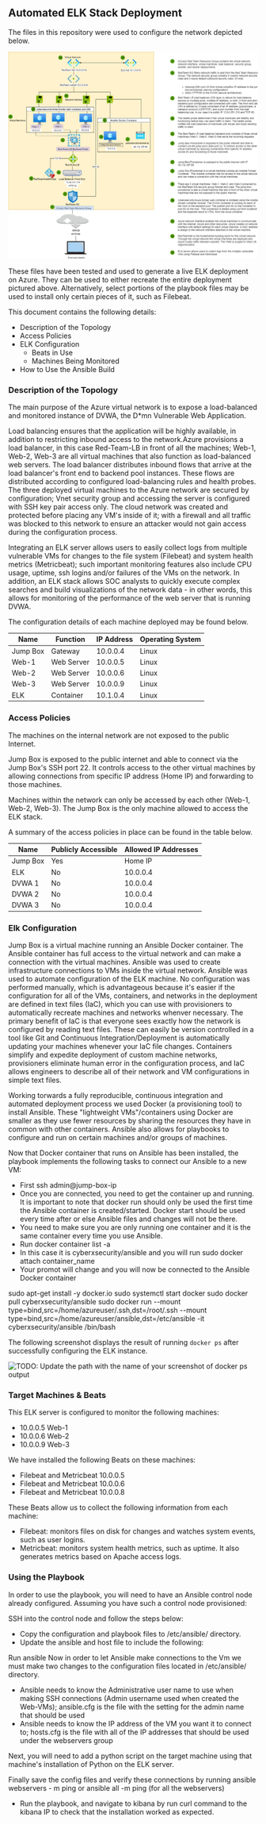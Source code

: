 ## Automated ELK Stack Deployment

The files in this repository were used to configure the network depicted below.

![TODO: Update the path with the name of your diagram](ELK-network-topology.drawio.png)

These files have been tested and used to generate a live ELK deployment on Azure. They can be used to either recreate the entire deployment pictured above. Alternatively, select portions of the playbook files may be used to install only certain pieces of it, such as Filebeat.


This document contains the following details:
- Description of the Topology
- Access Policies
- ELK Configuration
  - Beats in Use
  - Machines Being Monitored
- How to Use the Ansible Build

### Description of the Topology

The main purpose of the Azure virtual network is to expose a load-balanced and monitored instance of DVWA, the D*mn Vulnerable Web Application. 

Load balancing ensures that the application will be highly available, in addition to restricting inbound access to the network.Azure provisions a load balancer, in this case Red-Team-LB in front of all the machines; Web-1, Web-2, Web-3 are all virtual machines that also function as load-balanced web servers. The load balancer distributes inbound flows that arrive at the load balancer's front end to backend pool instances. These flows are distributed according to configured load-balancing rules and health probes. The three deployed virtual machines to the Azure network are secured by configuration; Vnet security group and accessing the server is configured with SSH key pair access only. The cloud network was created and protected before placing any VM's inside of it; with a firewall and all traffic was blocked to this network to ensure an attacker would not gain access during the configuration process. 

Integrating an ELK server allows users to easily collect logs from multiple vulnerable VMs for changes to the file system (Filebeat) and system health metrics (Metricbeat); such important monitoring features also include CPU usage, uptime, ssh logins and/or failures of the VMs on the network. In addition, an ELK stack allows SOC analysts to quickly execute complex searches and build visualizations of the network data - in other words, this allows for monitoring of the performance of the web server that is running DVWA. 


The configuration details of each machine deployed may be found below. 


| Name     | Function | IP Address | Operating System |
|----------|----------|------------|------------------|
|Jump Box  |Gateway   |10.0.0.4    |Linux             |
|Web-1     |Web Server|10.0.0.5    |Linux             |
|Web-2     |Web Server|10.0.0.6    |Linux             |
|Web-3     |Web Server|10.0.0.9    |Linux             |
|ELK       |Container |10.1.0.4    |Linux             |



### Access Policies

The machines on the internal network are not exposed to the public Internet. 

Jump Box is exposed to the public internet and able to connect via the Jump Box's SSH port 22. It controls access to the other virtual machines by allowing connections from specific IP address (Home IP) and forwarding to those machines. 

Machines within the network can only be accessed by each other (Web-1, Web-2, Web-3). The Jump Box is the only machine allowed to access the ELK stack. 

A summary of the access policies in place can be found in the table below.

| Name     | Publicly Accessible | Allowed IP Addresses |
|----------|---------------------|----------------------|
| Jump Box | Yes                 |  Home IP      |
| ELK      | No                  |  10.0.0.4            |
| DVWA 1   | No                  |  10.0.0.4            |
| DVWA 2   | No                  |  10.0.0.4            |
| DVWA 3   | No                  |  10.0.0.4            |


### Elk Configuration

Jump Box is a virtual machine running an Ansible Docker container. The Ansible container has full access to the virtual network and can make a connection with the virtual machines. Ansible was used to create infrastructure connections to VMs inside the virtual network. Ansible was used to automate configuration of the ELK machine. No configuration was performed manually, which is advantageous because it's easier if the configuration for all of the VMs, containers, and networks in the deployment are defined in text files (IaC), which you can use with provisioners to automatically recreate machines and networks whenver necessary. The primary benefit of IaC is that everyone sees exactly how the network is configured by reading text files. These can easily be version controlled in a tool like Git and Continuous Integration/Deployment is automatically updating your machines whenever your IaC file changes. Containers simplify and expedite deployment of custom machine networks, provisioners eliminate human error in the configuration process, and IaC allows engineers to describe all of their network and VM configurations in simple text files. 

Working torwards a fully reproducible, continuous integration and automated deployment process we used Docker (a provisioning tool) to install Ansible. These "lightweight VMs"/containers using Docker are smaller as they use fewer resources by sharing the resources they have in common with other containers. Ansible also allows for playbooks to configure and run on certain machines and/or groups of machines. 

Now that Docker container that runs on Ansible has been installed, the playbook implements the following tasks to connect our Ansible to a new VM:
- First ssh admin@jump-box-ip
- Once you are connected, you need to get the container up and running. It is important to note that docker run should only be used the first time the Ansible container is created/started. Docker start should be used every time after or else Ansible files and changes will not be there. 
- You need to make sure you are only running one container and it is the same container every time you use Ansible. 
- Run docker container list -a 
- In this case it is cyberxsecurity/ansible and you will run sudo docker attach container_name 
- Your promot will change and you will now be connected to the Ansible Docker container 

sudo apt-get install -y docker.io
sudo systemctl start docker
sudo docker pull cyberxsecurity/ansible
sudo docker run --mount type=bind,src=/home/azureuser/.ssh,dst=/root/.ssh --mount type=bind,src=/home/azureuser/ansible,dst=/etc/ansible  -it cyberxsecurity/ansible /bin/bash


The following screenshot displays the result of running `docker ps` after successfully configuring the ELK instance.

![TODO: Update the path with the name of your screenshot of docker ps output](Images/docker_ps_output.png)

### Target Machines & Beats
This ELK server is configured to monitor the following machines:
- 10.0.0.5 Web-1 
- 10.0.0.6 Web-2
- 10.0.0.9 Web-3 

We have installed the following Beats on these machines:
- Filebeat and Metricbeat 10.0.0.5
- Filebeat and Metricbeat 10.0.0.6
- Filebeat and Metricbeat 10.0.0.8

These Beats allow us to collect the following information from each machine:
- Filebeat: monitors files on disk for changes and watches system events, such as user logins. 
- Metricbeat: monitors system health metrics, such as uptime. It also generates metrics based on Apache access logs. 

### Using the Playbook
In order to use the playbook, you will need to have an Ansible control node already configured. Assuming you have such a control node provisioned: 

SSH into the control node and follow the steps below:
- Copy the configuration and playbook files to /etc/ansible/ directory. 
- Update the ansible and host file to include the following: 

Run ansible
Now in order to let Ansible make connections to the Vm we must make two changes to the configuration files located in /etc/ansible/ directory. 
- Ansible needs to know the Administrative user name to use when making SSH connections (Admin username used when created the Web-VMs); ansible.cfg is the file with the setting for the admin name that should be used 
- Ansible needs to know the IP address of the VM you want it to connect to; hosts.cfg is the file with all of the IP addresses that should be used under the webservers group 

Next, you will need to add a python script on the target machine using that machine's installation of Python on the ELK server. 

Finally save the config files and verify these connections by running ansible webservers - m ping or ansible all -m ping (for all the webservers) 

- Run the playbook, and navigate to kibana by run curl command to the kibana IP to check that the installation worked as expected.

